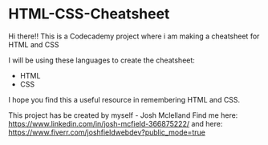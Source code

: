 # HTML-CSS-Cheatsheet

Hi there!! 
This is a Codecademy project where i am making a cheatsheet for HTML and CSS

I will be using these languages to create the cheatsheet:
- HTML
- CSS

I hope you find this a useful resource in remembering HTML and CSS.

This project has be created by myself - Josh Mclelland
Find me here:
https://www.linkedin.com/in/josh-mcfield-366875222/
and here:
https://www.fiverr.com/joshfieldwebdev?public_mode=true
